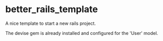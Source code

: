 # better_rails_template

A nice template to start a new rails project.

The devise gem is already installed and configured for the 'User' model.
